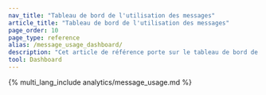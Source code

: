 ```yaml
---
nav_title: "Tableau de bord de l'utilisation des messages"
article_title: "Tableau de bord de l'utilisation des messages"
page_order: 10
page_type: reference
alias: /message_usage_dashboard/
description: "Cet article de référence porte sur le tableau de bord de l'utilisation des messages, où vous pouvez consulter en libre-service des informations sur l'utilisation de vos crédits SMS, RCS et WhatsApp."
tool: Dashboard
---
```


{% multi_lang_include analytics/message_usage.md %}
